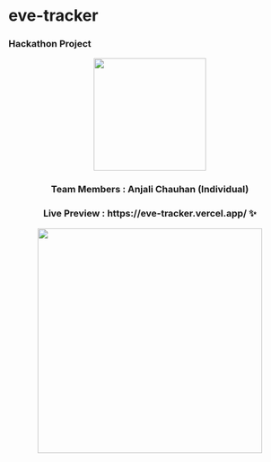 # eve-tracker
### Hackathon Project

<p align="center" >
<img src="https://user-images.githubusercontent.com/56559378/211193715-67c85d3b-d9be-4a6b-901c-3003de17d236.jpg"  height="200px" />
</p>
<div align="center">
<h3>Team Members : Anjali Chauhan (Individual) </h3>

<h3>Live Preview :  https://eve-tracker.vercel.app/  ✨ </h3>
</div>


<p align="center" >
<img src="https://user-images.githubusercontent.com/56559378/211193751-02faf28e-97e8-467e-be67-af85e40458d8.png" height="400px" />
</p>
